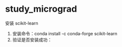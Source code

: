 # study_micrograd


安装 scikit-learn 

1. 安装命令：conda install -c conda-forge scikit-learn
2. 验证是否安装成功：

 